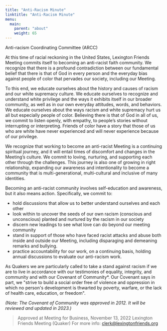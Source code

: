 ```yaml
---
title: "Anti-Racism Minute"
linktitle: "Anti-Racism Minute"
menu:
  main:
    parent: "about"
    weight: 65
---
```



Anti-racism Coordinating Committee (ARCC)

At this time of racial reckoning in the United States, Lexington Friends
Meeting commits itself to becoming an anti-racist faith community. We recognize
that there is a profound contradiction between our fundamental belief that
there is that of God in every person and the everyday bias against people of
color that pervades our society, including our Meeting. 

To this end, we educate ourselves about the history and causes of racism and
our white supremacy culture. We educate ourselves to recognize and understand
white privilege and the ways it exhibits itself in our broader community, as
well as in our own everyday attitudes, words, and behaviors. We educate
ourselves about the ways racism and white supremacy hurt us all but especially
people of color. Believing there is that of God in all of us, we commit to
listen openly, with empathy, to people’s stories without interrupting or
interpreting. Friends of color have a story that those of us who are white have
never experienced and will never experience because of our privilege. 

We recognize that working to become an anti-racist Meeting is a continuing
spiritual journey, and it will entail times of discomfort and changes in the
Meeting’s culture. We commit to loving, nurturing, and supporting each other
through the challenges. This journey is also one of growing in right
relationship, expanding our awareness and intentionality to become a community
that is multi-generational, multi-cultural and inclusive of many identities. 

Becoming an anti-racist community involves self-education and awareness, but it
also means action. Specifically, we commit to:
* hold discussions that allow us to better understand ourselves and each other 
* look within to uncover the seeds of our own racism (conscious and unconscious) 
planted and nurtured by the racism in our society 
* discern new leadings to see what love can do beyond our meeting community 
* stand in support of those who have faced racist attacks and abuse both inside and 
outside our Meeting, including disparaging and demeaning remarks and bullying. 
* practice accountability for our work, on a continuing basis, holding annual discussions 
to evaluate our anti-racism work. 

As Quakers we are particularly called to take a stand against racism if we are
to live in accordance with our testimonies of equality, integrity, and
community and with our Covenant of Community*. Our Covenant says in part, we
"strive to build a social order free of violence and oppression in which no
person's development is thwarted by poverty, warfare, or the lack of health
care, education, or freedom".

*(Note: The Covenant of Community was approved in 2012. It will be reviewed and updated in 2023.)*

> Approved at Meeting for Business, November 13, 2022 
> Lexington Friends Meeting (Quaker)
> For more info: clerk@lexingtonfriends.org
